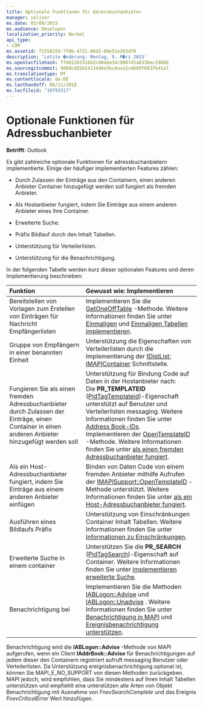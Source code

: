 ```yaml
---
title: Optionale Funktionen für Adressbuchanbieter
manager: soliver
ms.date: 03/09/2015
ms.audience: Developer
localization_priority: Normal
api_type:
- COM
ms.assetid: f1558259-7f0b-4731-80d2-88e51e203df0
description: 'Letzte �nderung: Montag, 9. M�rz 2015'
ms.openlocfilehash: ffdd1203316b2c80aba34c980745a0330ec19888
ms.sourcegitcommit: 9d60cd82b5413446e5bc8ace2cd689f683fb41a7
ms.translationtype: MT
ms.contentlocale: de-DE
ms.lasthandoff: 06/11/2018
ms.locfileid: "19793317"
---
```

# <a name="optional-features-for-address-book-providers"></a>Optionale Funktionen für Adressbuchanbieter

  
  
**Betrifft**: Outlook 
  
Es gibt zahlreiche optionale Funktionen für adressbuchanbietern implementierte. Einige der häufiger implementierten Features zählen:
  
- Durch Zulassen der Einträge aus den Containern, einen anderen Anbieter Container hinzugefügt werden soll fungiert als fremden Anbieter.
    
- Als Hostanbieter fungiert, indem Sie Einträge aus einem anderen Anbieter eines Ihre Container.
    
- Erweiterte Suche.
    
- Präfix Bildlauf durch den Inhalt Tabellen.
    
- Unterstützung für Verteilerlisten.
    
- Unterstützung für die Benachrichtigung.
    
In der folgenden Tabelle werden kurz dieser optionalen Features und deren Implementierung beschrieben:
  
|**Funktion**|**Gewusst wie: Implementieren**|
|:-----|:-----|
|Bereitstellen von Vorlagen zum Erstellen von Einträgen für Nachricht Empfängerlisten  <br/> |Implementieren Sie die [GetOneOffTable](iablogon-getoneofftable.md) -Methode. Weitere Informationen finden Sie unter [Einmaligen](one-off-tables.md) und [Einmaligen Tabellen implementieren](implementing-one-off-tables.md).  <br/> |
|Gruppe von Empfängern in einer benannten Einheit  <br/> |Unterstützung die Eigenschaften von Verteilerlisten durch die Implementierung der [IDistList: IMAPIContainer](idistlistimapicontainer.md) Schnittstelle.  <br/> |
|Fungieren Sie als einen fremden Adressbuchanbieter durch Zulassen der Einträge, einen Container in einen anderen Anbieter hinzugefügt werden soll  <br/> | Unterstützung für Bindung Code auf Daten in der Hostanbieter nach:  <br/>  Die **PR_TEMPLATEID** ([PidTagTemplateid](pidtagtemplateid-canonical-property.md))-Eigenschaft unterstützt auf Benutzer und Verteilerlisten messaging. Weitere Informationen finden Sie unter [Address Book-IDs](address-book-identifiers.md).  <br/>  Implementieren der [OpenTemplateID](iablogon-opentemplateid.md) -Methode. Weitere Informationen finden Sie unter [als einen fremden Adressbuchanbieter fungiert](acting-as-a-foreign-address-book-provider.md).  <br/> |
|Als ein Host-Adressbuchanbieter fungiert, indem Sie Einträge aus einem anderen Anbieter einfügen  <br/> |Binden von Daten Code von einem fremden Anbieter mithilfe Aufrufen der [IMAPISupport::OpenTemplateID](imapisupport-opentemplateid.md) -Methode unterstützt. Weitere Informationen finden Sie unter [als ein Host-Adressbuchanbieter fungiert](acting-as-a-host-address-book-provider.md).  <br/> |
|Ausführen eines Bildlaufs Präfix  <br/> |Unterstützung von Einschränkungen Container Inhalt Tabellen. Weitere Informationen finden Sie unter [Informationen zu Einschränkungen](about-restrictions.md).  <br/> |
|Erweiterte Suche in einem container  <br/> |Unterstützen Sie die **PR_SEARCH** ([PidTagSearch](pidtagsearch-canonical-property.md))-Eigenschaft auf Container. Weitere Informationen finden Sie unter [Implementieren erweiterte Suche](implementing-advanced-searching.md).  <br/> |
|Benachrichtigung bei  <br/> |Implementieren Sie die Methoden [IABLogon::Advise](iablogon-advise.md) und [IABLogon::Unadvise](iablogon-unadvise.md) . Weitere Informationen finden Sie unter [Benachrichtigung in MAPI](event-notification-in-mapi.md) und [Ereignisbenachrichtigung unterstützen](supporting-event-notification.md).  <br/> |
   
Benachrichtigung wird die **IABLogon::Advise** -Methode von MAPI aufgerufen, wenn ein Client **IAddrBook::Advise** für Benachrichtigungen auf jedem dieser den Containern registriert aufruft messaging Benutzer oder Verteilerlisten. Da Unterstützung ereignisbenachrichtigung optional ist, können Sie MAPI_E_NO_SUPPORT von diesen Methoden zurückgeben. MAPI jedoch, wird empfohlen, dass Sie mindestens auf Ihren Inhalt Tabellen unterstützen und empfiehlt eine unterstützen alle Arten von Objekt Benachrichtigung mit Ausnahme von _FnevSearchComplete_ und das Ereignis _FnevCriticalError_ Wert hinzufügen. 
  

